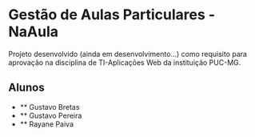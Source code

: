 # Gestão de Aulas Particulares - NaAula

Projeto desenvolvido (ainda em desenvolvimento...) como requisito para aprovação na disciplina de TI-Aplicações Web da instituição PUC-MG.


## Alunos

* ** Gustavo Bretas
* ** Gustavo Pereira
* ** Rayane Paiva
